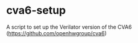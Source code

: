 # cva6-setup
A script to set up the Verilator version of the CVA6 (https://github.com/openhwgroup/cva6)
